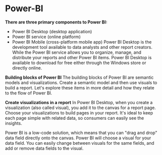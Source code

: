 # Power-BI

**There are three primary components to Power BI:**
- Power BI Desktop (desktop application)
- Power BI service (online platform)
- Power BI Mobile (cross-platform mobile app)
Power BI Desktop is the development tool available to data analysts and other report creators. While the Power BI service allows you to organize, manage, and distribute your reports and other Power BI items. Power BI Desktop is available to download for free either through the Windows store or directly online.

**Building blocks of Power BI**
The building blocks of Power BI are semantic models and visualizations. Create a semantic model and then use visuals to build a report. Let's explore these items in more detail and how they relate to the flow of Power BI.

**Create visualizations in a report**
In Power BI Desktop, when you create a visualization (also called visual), you add it to the canvas for a report page. Choose your visualizations to build pages in your report. It's ideal to keep each page simple with related data, so consumers can easily see the insights.

Power BI is a low-code solution, which means that you can "drag and drop" data field directly onto the canvas. Power BI will choose a visual for your data field. You can easily change between visuals for the same fields, and add or remove data fields to the visual.
